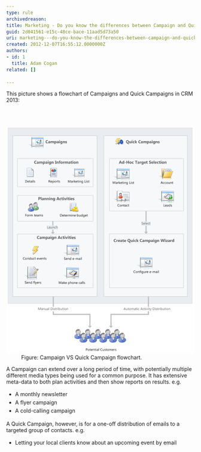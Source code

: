 ```yaml
---
type: rule
archivedreason: 
title: Marketing - Do you know the differences between Campaign and Quick Campaign in CRM 2013?
guid: 2d041561-e15c-48ce-bace-11aad5d73a50
uri: marketing---do-you-know-the-differences-between-campaign-and-quick-campaign-in-crm-2013
created: 2012-12-07T16:55:12.0000000Z
authors:
- id: 1
  title: Adam Cogan
related: []

---
```



<p>​​This picture shows a flowchart of Campaigns and Quick Campaigns in CRM 2013:</p>
<br><excerpt class='endintro'></excerpt><br>
<dl class="image"><dt> 
      <img alt="Color of CRM Development Server" src="CampaignVSQuickCampaign.jpg" />
   </dt><dd> Figure: Campaign VS Quick Campaign flowchart.</dd></dl><p>A Campaign can extend over a long period of time, with potentially multiple different media types being used for a common purpose. It has extensive meta-data to both plan activities and then show rep​orts on results.​ e.g.<br></p><ul><li><span style="line-height:1.6;">​</span><span style="line-height:1.6;">​A monthly newsletter​​</span><br></li><li><span style="line-height:1.6;">A flyer campaign</span></li><li><span style="line-height:1.6;">A cold-calling campaign​</span></li></ul><p>A Quick Campaign, however, is for a one-off distribution of emails to a targeted group of contacts. e.g.</p><ul><li><span style="line-height:1.6;">​Letting your local clients know about an upcoming event by email​​</span><br></li></ul>


